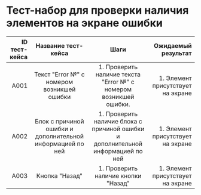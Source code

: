 # **Тест-набор для проверки наличия элементов на экране ошибки**

| ID тест-кейса |                    Название тест-кейса                     |                                       Шаги                                       |               Ожидаемый результат |
| ------------: | :--------------------------------------------------------: | :------------------------------------------------------------------------------: | --------------------------------: |
|          A001 |         Текст "Error №" с номером возникшей ошибки         |        1. Проверить наличие текста "Error №" с номером возникшей ошибки.         | 1. Элемент присутствует на экране |
|          A002 | Блок с причиной ошибки и дополнительной информацией по ней | 1. Проверить наличие блока с причиной ошибки и дополнительной информацией по ней | 1. Элемент присутствует на экране |
|          A003 |                       Кнопка "Назад"                       |                       1. Проверить наличие кнопки "Назад"                        | 1. Элемент присутствует на экране |

